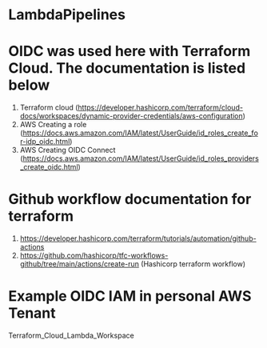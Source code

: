 # LambdaPipelines

# OIDC was used here with Terraform Cloud. The documentation is listed below
1. Terraform cloud (https://developer.hashicorp.com/terraform/cloud-docs/workspaces/dynamic-provider-credentials/aws-configuration)
2. AWS Creating a role (https://docs.aws.amazon.com/IAM/latest/UserGuide/id_roles_create_for-idp_oidc.html)
3. AWS Creating OIDC Connect (https://docs.aws.amazon.com/IAM/latest/UserGuide/id_roles_providers_create_oidc.html)


# Github workflow documentation for terraform
1. https://developer.hashicorp.com/terraform/tutorials/automation/github-actions
2. https://github.com/hashicorp/tfc-workflows-github/tree/main/actions/create-run (Hashicorp terraform workflow)

# Example OIDC IAM in personal AWS Tenant
Terraform_Cloud_Lambda_Workspace
